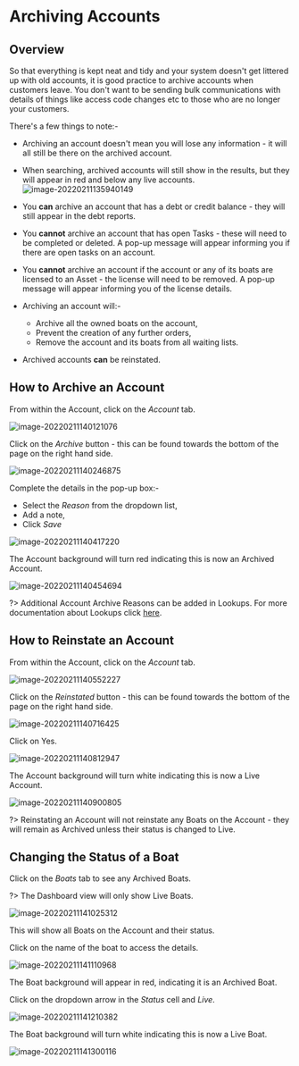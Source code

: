 # Archiving Accounts

## Overview

So that everything is kept neat and tidy and your system doesn't get littered up with old accounts, it is good practice to archive accounts when customers leave.  You don't want to be sending bulk communications with details of things like access code changes etc to those who are no longer your customers.

There's a few things to note:-

- Archiving an account doesn't mean you will lose any information - it will all still be there on the archived account.
- When searching, archived accounts will still show in the results, but they will appear in red and below any live accounts.
  ![image-20220211135940149](image-20220211135940149.png)

- You **can** archive an account that has a debt or credit balance - they will still appear in the debt reports.
- You **cannot** archive an account that has open Tasks - these will need to be completed or deleted.  A pop-up message will appear informing you if there are open tasks on an account.
- You **cannot** archive an account if the account or any of its boats are licensed to an Asset - the license will need to be removed.  A pop-up message will appear informing you of the license details.
- Archiving an account will:-
  - Archive all the owned boats on the account,
  - Prevent the creation of any further orders,
  - Remove the account and its boats from all waiting lists.
- Archived accounts **can** be reinstated.

## How to Archive an Account

From within the Account, click on the *Account* tab.

![image-20220211140121076](image-20220211140121076.png)

Click on the *Archive* button - this can be found towards the bottom of the page on the right hand side.

![image-20220211140246875](image-20220211140246875.png)

Complete the details in the pop-up box:-

- Select the *Reason* from the dropdown list,
- Add a note,
- Click *Save*



![image-20220211140417220](image-20220211140417220.png)

The Account background will turn red indicating this is now an Archived Account.

![image-20220211140454694](image-20220211140454694.png)

?> Additional Account Archive Reasons can be added in Lookups.  For more documentation about Lookups click [here](Administration/Lookups.md). 

## How to Reinstate an Account

From within the Account, click on the *Account* tab.

![image-20220211140552227](image-20220211140552227.png)

Click on the *Reinstated* button - this can be found towards the bottom of the page on the right hand side.

![image-20220211140716425](image-20220211140716425.png)

Click on Yes.

![image-20220211140812947](image-20220211140812947.png)

The Account background will turn white indicating this is now a Live Account.

![image-20220211140900805](image-20220211140900805.png)

?> Reinstating an Account will not reinstate any Boats on the Account - they will remain as Archived unless their status is changed to Live.

## Changing the Status of a Boat

Click on the *Boats* tab to see any Archived Boats.

?> The Dashboard view will only show Live Boats.

![image-20220211141025312](image-20220211141025312.png)

This will show all Boats on the Account and their status.

Click on the name of the boat to access the details.

![image-20220211141110968](image-20220211141110968.png)

The Boat background will appear in red, indicating it is an Archived Boat.

Click on the dropdown arrow in the *Status* cell and *Live*.

![image-20220211141210382](image-20220211141210382.png)

The Boat background will turn white indicating this is now a Live Boat.

![image-20220211141300116](image-20220211141300116.png)